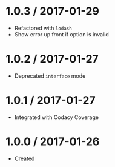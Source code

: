 1.0.3 / 2017-01-29
==================

  * Refactored with `lodash`
  * Show error up front if option is invalid

1.0.2 / 2017-01-27
==================

  * Deprecated `interface` mode

1.0.1 / 2017-01-27
==================

  * Integrated with Codacy Coverage

1.0.0 / 2017-01-26
==================

  * Created